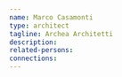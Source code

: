 ```yaml
---
name: Marco Casamonti
type: architect
tagline: Archea Architetti
description:
related-persons:
connections:
---
```

